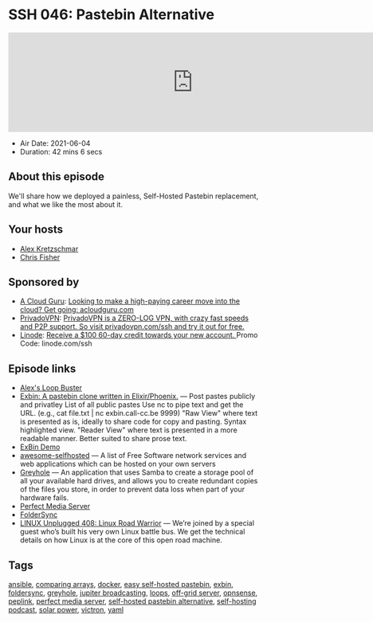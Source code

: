 # SSH 046: Pastebin Alternative

<iframe src="https://player.fireside.fm/v2/dUlrHQih+GKyNQ9q9?theme=dark" width="740" height="200" frameborder="0" scrolling="no"></iframe>

* Air Date: 2021-06-04
* Duration: 42 mins 6 secs

## About this episode

We'll share how we deployed a painless, Self-Hosted Pastebin replacement, and what we like the most about it.

## Your hosts
* [Alex Kretzschmar](https://selfhosted.show/hosts/alexktz)
* [Chris Fisher](https://selfhosted.show/hosts/chrislas)

## Sponsored by

  * [A Cloud Guru](https://acloudguru.com/): [Looking to make a high-paying career move into the cloud? Get going: acloudguru.com](https://acloudguru.com/)
  * [PrivadoVPN](https://privadovpn.com/ssh): [PrivadoVPN is a ZERO-LOG VPN, with crazy fast speeds and P2P support. So visit privadovpn.com/ssh and try it out for free.](https://privadovpn.com/ssh)
  * [Linode](https://linode.com/ssh): [Receive a $100 60-day credit towards your new account. ](https://linode.com/ssh) Promo Code: linode.com/ssh



## Episode links

  * [Alex's Loop Buster](https://paste.docs.lol/code/SwooshSystematisers "Alex's Loop Buster")
  * [Exbin: A pastebin clone written in Elixir/Phoenix.](https://github.com/m1dnight/exbin "Exbin: A pastebin clone written in Elixir/Phoenix.") — Post pastes publicly and privatley List of all public pastes Use nc to pipe text and get the URL. (e.g., cat file.txt | nc exbin.call-cc.be 9999) "Raw View" where text is presented as is, ideally to share code for copy and pasting. Syntax highlighted view. "Reader View" where text is presented in a more readable manner. Better suited to share prose text.
  * [ExBin Demo](https://exbin.call-cc.be/ "ExBin Demo")
  * [awesome-selfhosted](https://github.com/awesome-selfhosted/awesome-selfhosted#pastebins "awesome-selfhosted") — A list of Free Software network services and web applications which can be hosted on your own servers
  * [Greyhole](https://www.greyhole.net/ "Greyhole") — An application that uses Samba to create a storage pool of all your available hard drives, and allows you to create redundant copies of the files you store, in order to prevent data loss when part of your hardware fails.
  * [Perfect Media Server](https://perfectmediaserver.com/ "Perfect Media Server")
  * [FolderSync](https://play.google.com/store/apps/details?id=dk.tacit.android.foldersync.lite&hl=en_US&gl=US "FolderSync")
  * [LINUX Unplugged 408: Linux Road Warrior](https://linuxunplugged.com/408 "LINUX Unplugged 408: Linux Road Warrior") — We’re joined by a special guest who’s built his very own Linux battle bus. We get the technical details on how Linux is at the core of this open road machine.



## Tags

[ansible](https://selfhosted.show/tags/ansible), [comparing arrays](https://selfhosted.show/tags/comparing%20arrays), [docker](https://selfhosted.show/tags/docker), [easy self-hosted pastebin](https://selfhosted.show/tags/easy%20self-hosted%20pastebin), [exbin](https://selfhosted.show/tags/exbin), [foldersync](https://selfhosted.show/tags/foldersync), [greyhole](https://selfhosted.show/tags/greyhole), [jupiter broadcasting](https://selfhosted.show/tags/jupiter%20broadcasting), [loops](https://selfhosted.show/tags/loops), [off-grid server](https://selfhosted.show/tags/off-grid%20server), [opnsense](https://selfhosted.show/tags/opnsense), [peplink](https://selfhosted.show/tags/peplink), [perfect media server](https://selfhosted.show/tags/perfect%20media%20server), [self-hosted pastebin alternative](https://selfhosted.show/tags/self-hosted%20pastebin%20alternative), [self-hosting podcast](https://selfhosted.show/tags/self-hosting%20podcast), [solar power](https://selfhosted.show/tags/solar%20power), [victron](https://selfhosted.show/tags/victron), [yaml](https://selfhosted.show/tags/yaml)